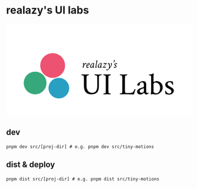 # realazy's UI labs

![realazy's UI labs](public/og.png)

## dev

``` shell
pnpm dev src/[proj-dir] # e.g. pnpm dev src/tiny-motions
```

## dist & deploy

``` shell
pnpm dist src/[proj-dir] # e.g. pnpm dist src/tiny-motions
```
